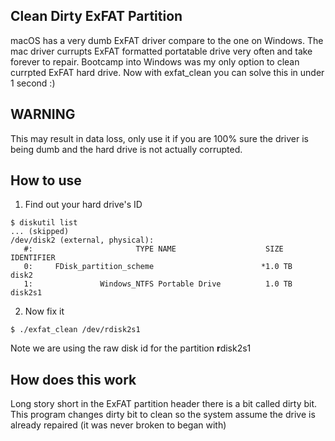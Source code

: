 ## Clean Dirty ExFAT Partition

macOS has a very dumb ExFAT driver compare to the one on Windows. The mac driver currupts ExFAT formatted portatable drive very often and take forever to repair. Bootcamp into Windows was my only option to clean currpted ExFAT hard drive. Now with exfat_clean you can solve this in under 1 second :)

## WARNING
This may result in data loss, only use it if you are 100% sure the driver is being dumb and the hard drive is not actually corrupted.

## How to use
1. Find out your hard drive's ID

```
$ diskutil list
... (skipped)
/dev/disk2 (external, physical):
   #:                       TYPE NAME                    SIZE       IDENTIFIER
   0:     FDisk_partition_scheme                        *1.0 TB     disk2
   1:               Windows_NTFS Portable Drive          1.0 TB     disk2s1
```

2. Now fix it
```
$ ./exfat_clean /dev/rdisk2s1
```
Note we are using the raw disk id for the partition **r**disk2s1


## How does this work
Long story short in the ExFAT partition header there is a bit called dirty bit. This program changes dirty bit to clean so the system assume the drive is already repaired (it was never broken to began with)
